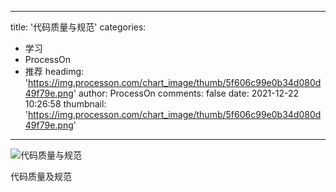 
---
title: '代码质量与规范'
categories: 
 - 学习
 - ProcessOn
 - 推荐
headimg: 'https://img.processon.com/chart_image/thumb/5f606c99e0b34d080d49f79e.png'
author: ProcessOn
comments: false
date: 2021-12-22 10:26:58
thumbnail: 'https://img.processon.com/chart_image/thumb/5f606c99e0b34d080d49f79e.png'
---

<div>   
<img class="thumb" alt="代码质量与规范" src="https://img.processon.com/chart_image/thumb/5f606c99e0b34d080d49f79e.png" referrerpolicy="no-referrer">
<p>代码质量及规范</p>  
</div>
            